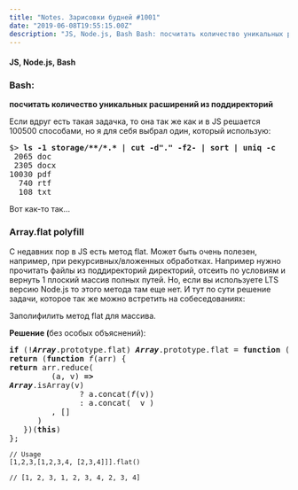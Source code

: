 ```yaml
---
title: "Notes. Зарисовки будней #1001"
date: "2019-06-08T19:55:15.00Z"
description: "JS, Node.js, Bash Bash: посчитать количество уникальных расширений из поддиректорий  Если вдруг есть такая задачка, то она так ж"
---
```


<!--kg-card-begin: html--><h4>JS, Node.js, Bash</h4>
<h3>Bash:</h3>
<p><strong>посчитать количество уникальных расширений из поддиректорий</strong></p>
<p>Если вдруг есть такая задачка, то она так же как и в JS решается 100500 способами, но я для себя выбрал один, который использую:</p>
<pre>$&gt; <strong>ls -1 storage/**/*.* | cut -d"." -f2- | sort | uniq -c</strong><br> 2065 doc<br> 2305 docx<br>10030 pdf<br>  740 rtf<br>  108 txt</pre>
<p>Вот как-то так…</p>
<h3>Array.flat polyfill</h3>
<p>С недавних пор в JS есть метод flat. Может быть очень полезен, например, при рекурсивных/вложенных обработках. Например нужно прочитать файлы из поддиректорий директорий, отсеить по условиям и вернуть 1 плоский массив полных путей. Но, если вы используете LTS версию Node.js то этого метода там еще нет. И тут по сути решение задачи, которое так же можно встретить на собеседованиях:</p>
<p>Заполифилить метод flat для массива.</p>
<p><strong>Решение (</strong>без особых объяснений):</p>
<pre><strong>if</strong> (!<strong><em>Array</em></strong>.prototype.flat) <strong><em>Array</em></strong>.prototype.flat = <strong>function</strong> () {<br><strong>return</strong> (<strong>function</strong> <em>f</em>(arr) {<br><strong>return</strong> arr.reduce(<br>         (a, v) <strong>=&gt;</strong><br><strong><em>Array</em></strong>.isArray(v)<br>               ? a.concat(<em>f</em>(v))<br>               : a.concat(  v )<br>         , []<br>      )<br>   })(<strong>this</strong>)<br>};</pre>
<pre><code>// Usage<br>[1,2,3,[1,2,3,4, [2,3,4]]].flat()</code></pre>
<pre><code>// [1, 2, 3, 1, 2, 3, 4, 2, 3, 4]</code></pre>

<!--kg-card-end: html-->


